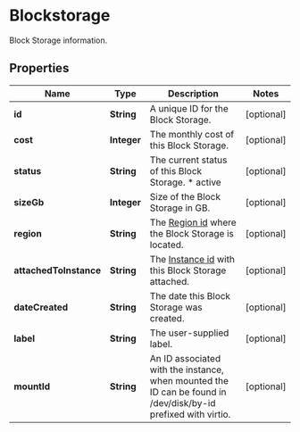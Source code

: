 

# Blockstorage

Block Storage information.

## Properties

| Name | Type | Description | Notes |
|------------ | ------------- | ------------- | -------------|
|**id** | **String** | A unique ID for the Block Storage. |  [optional] |
|**cost** | **Integer** | The monthly cost of this Block Storage. |  [optional] |
|**status** | **String** | The current status of this Block Storage.  * active |  [optional] |
|**sizeGb** | **Integer** | Size of the Block Storage in GB. |  [optional] |
|**region** | **String** | The [Region id](#operation/list-regions) where the Block Storage is located. |  [optional] |
|**attachedToInstance** | **String** | The [Instance id](#operation/list-instances) with this Block Storage attached. |  [optional] |
|**dateCreated** | **String** | The date this Block Storage was created. |  [optional] |
|**label** | **String** | The user-supplied label. |  [optional] |
|**mountId** | **String** | An ID associated with the instance, when mounted the ID can be found in /dev/disk/by-id prefixed with virtio. |  [optional] |



